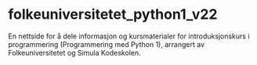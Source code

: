 # folkeuniversitetet_python1_v22
En nettside for å dele informasjon og kursmaterialer for introduksjonskurs i programmering (Programmering med Python 1), arrangert av Folkeuniversitetet og Simula Kodeskolen.
